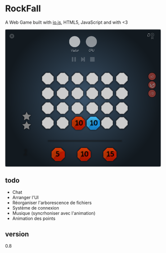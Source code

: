 RockFall
========

A Web Game built with [io.js](https://iojs.org/), HTML5, JavaScript and with <3

![Rockfall](rockfall_screen.jpg "Rockfall")

## todo

* Chat
* Arranger l'UI
* Réorganiser l'arborescence de fichiers
* Système de connexion
* Musique (syncrhoniser avec l'animation)
* Animation des points

## version

0.8
